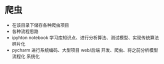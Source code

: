 # 爬虫
- 在该目录下储存各种爬虫项目
- 各种流程思路
- ipyhton notebook 学习库知识点、进行分析算法、测试模型、实现传统算法 碎片化 
- pycharm 进行系统编码、大型项目 web/后端 开发、爬虫、将之前分析模型流程化 系统化